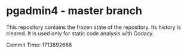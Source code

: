 # pgadmin4 - master branch

This repository contains the frozen state of the repository.
Its history is cleared. It is used only for static code
analysis with Codacy.

Commit Time: 1713892668